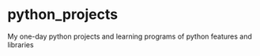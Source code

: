 # python_projects
My one-day python projects and learning programs of python features and libraries
